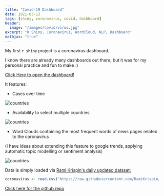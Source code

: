 ```yaml
---
title: "Covid-19 Dashboard"
date: 2021-03-13
tags: [shiny, coronavirus, covid, dashboard]
header:
  image: "/images/covid/virus.jpg"
excerpt: "R Shiny, Coronavirus, Wordcloud, NLP, Dashboard"
mathjax: "true"
---
```


My first `r shiny` project is a coronavirus dashboard.

I know there are already many dashboards out there, but it was for my personal practice and fun to make :) 


[Click Here to open the dashboard!](https://glaswasser.shinyapps.io/Covid19/)



It features:

* Cases over time
<img src="{{ site.url }}{{ site.baseurl }}/images/covid/covid.jpg" alt="countries">


* Availability to select multiple countries
<img src="{{ site.url }}{{ site.baseurl }}/images/covid/countries.jpg" alt="countries">

* Word Clouds containing the most frequent words of news pages related to the coronavirus

(I have ideas about extending this feature to google trends, applying automatic topic modelling or sentiment analysis)

<img src="{{ site.url }}{{ site.baseurl }}/images/covid/wordcloud.jpg" alt="countries">





Data is simply loaded via [Rami Krispin's daily updated dataset:](https://github.com/RamiKrispin/coronavirus)

```r
coronavirus <- read.csv("https://raw.githubusercontent.com/RamiKrispin/coronavirus/master/csv/coronavirus.csv", stringsAsFactors = FALSE)
```

[Click here for the github repo](https://github.com/glaswasser/shiny-projects/tree/master/Covid_December20)

